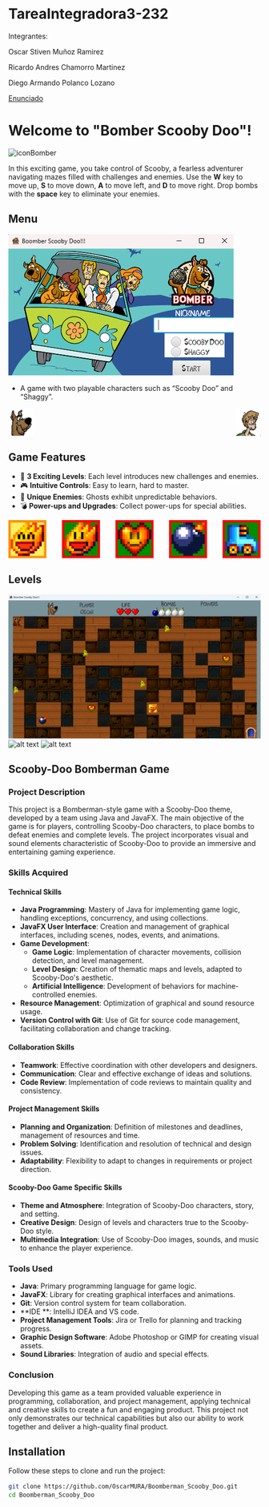 # TareaIntegradora3-232

Integrantes:

Oscar Stiven Muñoz Ramirez

Ricardo Andres Chamorro Martinez

Diego Armando Polanco Lozano

[Enunciado](https://docs.google.com/document/d/1s_AX4SIW261CW7jWDRyuWMghspTFslC2/edit?usp=sharing&ouid=109415827520879394849&rtpof=true&sd=true)

# Welcome to "Bomber Scooby Doo"!


![iconBomber](https://github.com/APO-2/tarea-integradora-3-2023-2-boomberscoobydoo/assets/118563635/002284b4-2766-4fe7-b9a4-caefc0685ed5)

In this exciting game, you take control of Scooby, a fearless adventurer navigating mazes filled with challenges and enemies. Use the **W** key to move up, **S** to move down, **A** to move left, and **D** to move right. Drop bombs with the **space** key to eliminate your enemies.

## Menu
![alt text](https://github.com/OscarMURA/Boomberman_Scooby_Doo/blob/main/assets/image.png)
- A game with two playable characters such as “Scooby Doo” and “Shaggy”.

<div style="display: flex; justify-content: space-between;">
  <img src="Bomber-Scooby-Doo\src\main\resources\images\Banner\skin1.png" alt="Descripción 1" style="width: 10%;"/>
  <img src="Bomber-Scooby-Doo\src\main\resources\images\Banner\skin2.png" alt="Descripción 2" style="width: 10%;"/>
  
</div>



## Game Features
- 🌟 **3 Exciting Levels**: Each level introduces new challenges and enemies.
- 🎮 **Intuitive Controls**: Easy to learn, hard to master.
- 👻 **Unique Enemies**: Ghosts exhibit unpredictable behaviors.
- 💣 **Power-ups and Upgrades**: Collect power-ups for special abilities.
<div style="display: flex; justify-content: space-between;">
  <img src="Bomber-Scooby-Doo\src\main\resources\images\Banner\FIRE_FRIEND.png" alt="Descripción 1" style="width: 15%;"/>
  <img src="Bomber-Scooby-Doo\src\main\resources\images\Banner\FIRE_PLUS.png" alt="Descripción 2" style="width: 15%;"/>
  <img src="Bomber-Scooby-Doo\src\main\resources\images\Banner\LIFE_PLUS.png" alt="Descripción 3" style="width: 15%;"/>
  <img src="Bomber-Scooby-Doo\src\main\resources\images\Banner\BOMB_PLUS.png" alt="Descripción 3" style="width: 15%;"/>
  <img src="Bomber-Scooby-Doo\src\main\resources\images\Banner\SPEED.png" alt="Descripción 3" style="width: 15%;"/>
</div>


## Levels
![Level 1](https://github.com/OscarMURA/Boomberman_Scooby_Doo/blob/main/assets/image-1.png)
![alt text]([assets\image-2.png](https://github.com/OscarMURA/Boomberman_Scooby_Doo/blob/main/assets/image-2.png))
![alt text]([assets\image-3.png](https://github.com/OscarMURA/Boomberman_Scooby_Doo/blob/main/assets/image-3.png))

## Scooby-Doo Bomberman Game

### Project Description

This project is a Bomberman-style game with a Scooby-Doo theme, developed by a team using Java and JavaFX. The main objective of the game is for players, controlling Scooby-Doo characters, to place bombs to defeat enemies and complete levels. The project incorporates visual and sound elements characteristic of Scooby-Doo to provide an immersive and entertaining gaming experience.

### Skills Acquired

#### Technical Skills
- **Java Programming**: Mastery of Java for implementing game logic, handling exceptions, concurrency, and using collections.
- **JavaFX User Interface**: Creation and management of graphical interfaces, including scenes, nodes, events, and animations.
- **Game Development**:
  - **Game Logic**: Implementation of character movements, collision detection, and level management.
  - **Level Design**: Creation of thematic maps and levels, adapted to Scooby-Doo's aesthetic.
  - **Artificial Intelligence**: Development of behaviors for machine-controlled enemies.
- **Resource Management**: Optimization of graphical and sound resource usage.
- **Version Control with Git**: Use of Git for source code management, facilitating collaboration and change tracking.

#### Collaboration Skills
- **Teamwork**: Effective coordination with other developers and designers.
- **Communication**: Clear and effective exchange of ideas and solutions.
- **Code Review**: Implementation of code reviews to maintain quality and consistency.

#### Project Management Skills
- **Planning and Organization**: Definition of milestones and deadlines, management of resources and time.
- **Problem Solving**: Identification and resolution of technical and design issues.
- **Adaptability**: Flexibility to adapt to changes in requirements or project direction.

#### Scooby-Doo Game Specific Skills
- **Theme and Atmosphere**: Integration of Scooby-Doo characters, story, and setting.
- **Creative Design**: Design of levels and characters true to the Scooby-Doo style.
- **Multimedia Integration**: Use of Scooby-Doo images, sounds, and music to enhance the player experience.

### Tools Used
- **Java**: Primary programming language for game logic.
- **JavaFX**: Library for creating graphical interfaces and animations.
- **Git**: Version control system for team collaboration.
- **IDE **: IntelliJ IDEA and VS code.
- **Project Management Tools**: Jira or Trello for planning and tracking progress.
- **Graphic Design Software**: Adobe Photoshop or GIMP for creating visual assets.
- **Sound Libraries**: Integration of audio and special effects.

### Conclusion

Developing this game as a team provided valuable experience in programming, collaboration, and project management, applying technical and creative skills to create a fun and engaging product. This project not only demonstrates our technical capabilities but also our ability to work together and deliver a high-quality final product.

## Installation

Follow these steps to clone and run the project:
```bash
git clone https://github.com/OscarMURA/Boomberman_Scooby_Doo.git
cd Boomberman_Scooby_Doo

